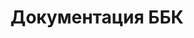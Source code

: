 ---
title: Документация ББК

includes:
    - intro
    - concept
    - features
    - traits
    - components
    - examples

search: true
---